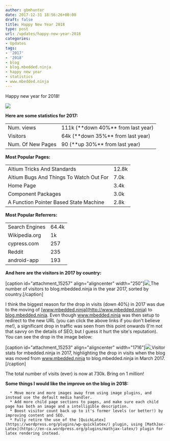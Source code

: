 ```yaml
---
author: gbmhunter
date: 2017-12-31 18:56:26+00:00
draft: false
title: Happy New Year 2018
type: post
url: /updates/happy-new-year-2018
categories:
- Updates
tags:
- '2017'
- '2018'
- blog
- blog.mbedded.ninja
- happy new year
- statistics
- www.mbedded.ninja
---
```


Happy new year for 2018!




[![](/images/2018/01/happy-new-year-2018.jpg)
](/images/2018/01/happy-new-year-2018.jpg)




**Here are some statistics for 2017:**


<table >
<tbody >
<tr >

<td >Num. views
</td>

<td >111k (**down 40%** from last year)
</td>
</tr>
<tr >

<td >Visitors
</td>

<td >64k (**down 35%** from last year)
</td>
</tr>
<tr >

<td >Num. Of New Pages
</td>

<td >90 (**up 30%** from last year)
</td>
</tr>
</tbody>
</table>


**Most Popular Pages:**


<table >
<tbody >
<tr >

<td >Altium Tricks And Standards
</td>

<td >12.8k
</td>
</tr>
<tr >

<td >Altium Bugs And Things To Watch Out For
</td>

<td >7.0k
</td>
</tr>
<tr >

<td >Home Page
</td>

<td >3.4k
</td>
</tr>
<tr >

<td >Component Packages
</td>

<td >3.0k
</td>
</tr>
<tr >

<td >A Function Pointer Based State Machine
</td>

<td >2.8k
</td>
</tr>
</tbody>
</table>


**Most Popular Referrers:**


<table >
<tbody >
<tr >

<td >Search Engines
</td>

<td >64.4k
</td>
</tr>
<tr >

<td >Wikipedia.org
</td>

<td >1k
</td>
</tr>
<tr >

<td >cypress.com
</td>

<td >257
</td>
</tr>
<tr >

<td >Reddit
</td>

<td >235
</td>
</tr>
<tr >

<td >android-app
</td>

<td >193
</td>
</tr>
</tbody>
</table>


**And here are the visitors in 2017 by country:**



[caption id="attachment_15257" align="aligncenter" width="250"][![](/images/2018/01/mbedded-ninja-2017-statistics-visitors-by-country.png)
](/images/2018/01/mbedded-ninja-2017-statistics-visitors-by-country.png) The number of visitors to blog.mbedded.ninja in the year 2017, sorted by country.[/caption]



I think the biggest reason for the drop in visits (down 40%) in 2017 was due to the moving of [www.mbedded.ninja](http://www.mbedded.ninja) to [blog.mbedded.ninja](http://blog.mbedded.ninja/). Even though www.mbedded.ninja was then setup to redirect to the new URL (you can click the above links if you don't believe me!), a significant drop in traffic was seen from this point onwards (I'm not that savvy on the details of SEO, but I guess it hurt the site's reputation). You can see the drop in the image below:



[caption id="attachment_15253" align="aligncenter" width="1716"][![](/images/2018/01/mbedded-ninja-visitor-stats-2017-screenshot-annotated.png)
](/images/2018/01/mbedded-ninja-visitor-stats-2017-screenshot-annotated.png) Visitor stats for mbedded.ninja in 2017, highlighting the drop in visits when the blog was moved from www.mbedded.ninja to blog.mbedded.ninja in March 2017.[/caption]



The total number of visits (ever) is now at 730k. Bring on 1 million!




**Some things I would like the improve on the blog in 2018:**





	  * Move more and more images away from using image plugins, and instead use the default media handler.
	  * Add more child page sections to pages, and make sure each child page has both an image and a intelligible description.
	  * Boost visitor count back up to it's former levels (or better!) by improving content and SEO.
	  * Fully retire the use of the [QuickLatex](https://wordpress.org/plugins/wp-quicklatex/) plugin, using [MathJax-Latex](https://en-ca.wordpress.org/plugins/mathjax-latex/) plugin for latex rendering instead.

